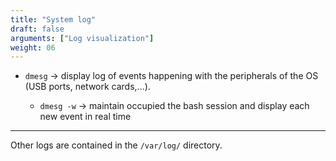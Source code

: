 ```yaml
---
title: "System log"
draft: false
arguments: ["Log visualization"]
weight: 06
---
```


- `dmesg` &rarr; display log of events happening with the peripherals of the OS (USB ports, network cards,...). 

    - `dmesg -w` &rarr; maintain occupied the bash session and display each new event in real time

* * *

Other logs are contained in the `/var/log/` directory.